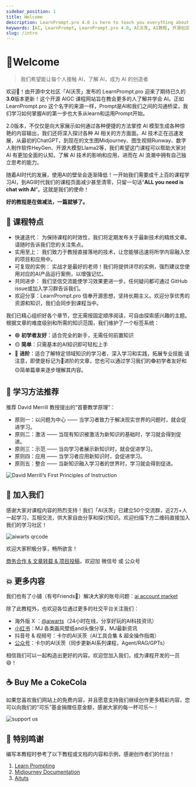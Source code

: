 ```yaml
---
sidebar_position: 1
title: Welcome
description: LearnPrompt.pro 4.0 is here to teach you everything about AI, from prompts to advanced AI applications, in a simple and engaging way.
keywords: [AI, LearnPrompt, LearnPrompt.pro 4.0, AI沃茨, AI教程, 开源社区, ChatGPT, Midjourney, AI课程]
slug: /intro
---
```

# 👋Welcome

> 我们希望能让每个人接触 AI，了解 AI，成为 AI 的创造者
>

欢迎👏！由开源中文社区「AI沃茨」发布的 LearnPrompt.pro 迎来了期待已久的**3.0**版本更新！这个开源 AIGC 课程网站旨在教会更多的人了解并学会 AI。正如 LearnPrompt.pro 这个名字的来源一样，Prompt是AI和我们之间的沟通桥梁，我们学习如何掌握AI的第一步也大多从learn和运用Prompt开始。

2.0版本，不仅仅是向大家展示如何通过各种便捷的方法掌控 AI 模型生成各种惊艳的内容输出，我们还将深入探讨各种 AI 相关的方方面面。AI 技术正在迅速发展，从最初的ChatGPT，到现在的文生图Midjourney、图生视频Runway、数字人制作软件HeyGen、开源大模型Llama2等，我们希望这门课程可以帮助大家对 AI 有更加全面的认知，了解 AI 技术的影响和应用，进而在 AI 浪潮中拥有自己独立思考的能力。

随着AI时代的发展，使用AI的壁垒会逐渐降低！一开始我们需要成千上百的课程学习AI，到AGI时代我们的课程页面减少甚至清零，只留一句话“**ALL you need is chat with AI**”。这就是我们的使命！

**好的教程是在做减法，一篇就够了。**



## 🚀 课程特点

- 快速迭代： 为保持课程的时效性，我们将定期发布关于最新技术的精炼文章。请随时告诉我们您的关注焦点。
- 实用至上： 我们致力于教授直接落地的技术，让您能够迅速将所学内容融入您的项目和应用中。
- 可复现的实例： 实战才是最好的老师！我们将提供详尽的实例，强烈建议您使用对应的AI产品运行案例，以增强记忆。
- 共同进步： 我们坚信交流能使学习效果更进一步。任何疑问都可通过 GitHub issue或加入学习群告诉我们。
- 欢迎分享：LearnPrompt.pro 信奉开源思想，坚持长期主义。欢迎分享优秀的资源和知识，我们会同步到课程当中。

我们已精心组织好各个章节，您无需按固定顺序阅读，可自由探索感兴趣的主题。根据文章的难度级别和所需的知识范围，我们维护了一个标签系统：

- 🟢 **初学者友好**：适合完全的新手，无需任何前置知识
- 🟡 **简单**：只需基本的AI知识即可轻松上手
- 🔴 **进阶**：适合了解特定领域知识的学习者，深入学习和实践，拓展专业技能 请注意，即使是标记为🔴进阶的文章，您也可以通过学习我们的🟢初学者友好和🟡简单篇章来逐步理解其内容。



## 📖 学习方法推荐

推荐 David Merrill 教授提出的“首要教学原理”：

- 原则一：以问题为中心 —— 当学习者致力于解决现实世界的问题时，就会促进学习。
- 原则二：激活 —— 当现有知识被激活为新知识的基础时，学习就会得到促进。
- 原则三：示范 —— 当向学习者展示新知识时，就会促进学习。
- 原则四：应用 —— 当学习者应用新知识时，会促进学习。
- 原则五：整合 —— 当新知识融入学习者的世界时，学习就会得到促进。

![David Merrill‘s First Principles of Instruction](https://cdn.jsdelivr.net/gh/donttal/imgbed/img/7f753203b83ae02138d00baf814d8070.png)


## 💪 加入我们

感谢大家对课程内容的热烈支持！我们「AI沃茨」已建立50个交流群，近2万+人一起学习，互相交流，供大家自由分享和探讨知识。欢迎扫描下方二维码直接加入我们的学习社区！

![aiwarts qrcode](https://cdn.jsdelivr.net/gh/donttal/imgbed/img/920c95b3b364dbd4aa766a5a47974ba4.jpg)

欢迎大家积极分享，畅所欲言！

[商务合作 & 文章转载 & 项目投稿](https://mp.weixin.qq.com/s/QoYkpuCeRFfcWG_l04Y_QA)，欢迎加 微信号 或 公众号



## 💥 更多内容

我们也有了小铺（有号Friends🤝）解决大家的账号问题：[ai account market](https://www.learnprompt.pro/aiMarket)

除了此教程外，也欢迎各位通过更多的社交平台关注我们：

- 海外版 X ：[@aiwarts](https://twitter.com/aiwarts?s=21&t=X4Wyu-b0lnJmwwLh9WXr7Q)（24小时在线，分享好玩的AI科技资讯）
- [小红书](https://www.xiaohongshu.com/user/profile/5b003bce11be10430bf33433?m_source=pinpai)：MJ 各类画风壁纸and头像分享，MJ最新资讯
- 抖音号 & 视频号：卡尔的AI沃茨（AI工具合集 & 超全操作指南）
- [公众号](https://mp.weixin.qq.com/s/pXwe5pZ76CqC_8DLlbs2gw)：卡尔的AI沃茨（同步更新AI系列课程，Agent/RAG/GPTs）

相信我们可以一起构造出更好的内容。欢迎您加入我们，成为课程开发的一员😄！


## ☕️ Buy Me a CokeCola

如果您喜欢我们网站上的免费内容，并且愿意支持我们继续创作更多精彩内容，您可以向我们的“可乐”基金捐赠任意金额，感谢大家的每一杯可乐～！

![support us](https://cdn.jsdelivr.net/gh/donttal/imgbed/img/b6e3329b8e6918f9cbc253bdcb52ce83.jpg)


## 🙆 特别鸣谢

编写本教程时参考了以下教程或文档的内容和示例，感谢创作者们的付出！

1. [Learn Prompting](https://learnprompting.org/zh-Hans/)
2. [Midjourney Documentation](https://docs.midjourney.com/)
3. [Aituts](https://aituts.com/)